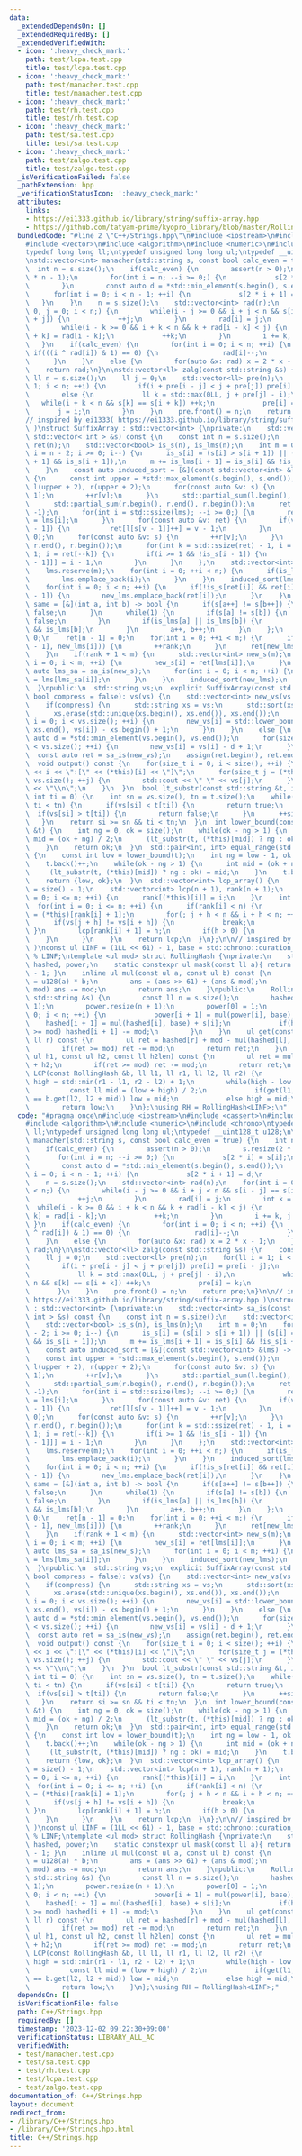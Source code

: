 ```yaml
---
data:
  _extendedDependsOn: []
  _extendedRequiredBy: []
  _extendedVerifiedWith:
  - icon: ':heavy_check_mark:'
    path: test/lcpa.test.cpp
    title: test/lcpa.test.cpp
  - icon: ':heavy_check_mark:'
    path: test/manacher.test.cpp
    title: test/manacher.test.cpp
  - icon: ':heavy_check_mark:'
    path: test/rh.test.cpp
    title: test/rh.test.cpp
  - icon: ':heavy_check_mark:'
    path: test/sa.test.cpp
    title: test/sa.test.cpp
  - icon: ':heavy_check_mark:'
    path: test/zalgo.test.cpp
    title: test/zalgo.test.cpp
  _isVerificationFailed: false
  _pathExtension: hpp
  _verificationStatusIcon: ':heavy_check_mark:'
  attributes:
    links:
    - https://ei1333.github.io/library/string/suffix-array.hpp
    - https://github.com/tatyam-prime/kyopro_library/blob/master/RollingHash.cpp
  bundledCode: "#line 2 \"C++/Strings.hpp\"\n#include <iostream>\n#include <cassert>\n\
    #include <vector>\n#include <algorithm>\n#include <numeric>\n#include <chrono>\n\
    typedef long long ll;\ntypedef unsigned long long ul;\ntypedef __uint128_t u128;\n\
    \nstd::vector<int> manacher(std::string s, const bool calc_even = true) {\n  \
    \  int n = s.size();\n    if(calc_even) {\n        assert(n > 0);\n        s.resize(2\
    \ * n - 1);\n        for(int i = n; --i >= 0;) {\n            s[2 * i] = s[i];\n\
    \        }\n        const auto d = *std::min_element(s.begin(), s.end());\n  \
    \      for(int i = 0; i < n - 1; ++i) {\n            s[2 * i + 1] = d;\n     \
    \   }\n    }\n    n = s.size();\n    std::vector<int> rad(n);\n    for(int i =\
    \ 0, j = 0; i < n;) {\n        while(i - j >= 0 && i + j < n && s[i - j] == s[i\
    \ + j]) {\n            ++j;\n        }\n        rad[i] = j;\n        int k = 1;\n\
    \        while(i - k >= 0 && i + k < n && k + rad[i - k] < j) {\n            rad[i\
    \ + k] = rad[i - k];\n            ++k;\n        }\n        i += k, j -= k;\n \
    \   }\n    if(calc_even) {\n        for(int i = 0; i < n; ++i) {\n           \
    \ if(((i ^ rad[i]) & 1) == 0) {\n                rad[i]--;\n            }\n  \
    \      }\n    }\n    else {\n        for(auto &x: rad) x = 2 * x - 1;\n    }\n\
    \    return rad;\n}\n\nstd::vector<ll> zalg(const std::string &s) {\n    const\
    \ ll n = s.size();\n    ll j = 0;\n    std::vector<ll> pre(n);\n    for(ll i =\
    \ 1; i < n; ++i) {\n        if(i + pre[i - j] < j + pre[j]) pre[i] = pre[i - j];\n\
    \        else {\n            ll k = std::max(0LL, j + pre[j] - i);\n         \
    \   while(i + k < n && s[k] == s[i + k]) ++k;\n            pre[i] = k;\n     \
    \       j = i;\n        }\n    }\n    pre.front() = n;\n    return pre;\n}\n\n\
    // inspired by ei1333( https://ei1333.github.io/library/string/suffix-array.hpp\
    \ )\nstruct SuffixArray : std::vector<int> {\nprivate:\n    std::vector<int> sa_is(const\
    \ std::vector< int > &s) const {\n    const int n = s.size();\n    std::vector<int>\
    \ ret(n);\n    std::vector<bool> is_s(n), is_lms(n);\n    int m = 0;\n    for(int\
    \ i = n - 2; i >= 0; i--) {\n      is_s[i] = (s[i] > s[i + 1]) || (s[i] == s[i\
    \ + 1] && is_s[i + 1]);\n      m += is_lms[i + 1] = is_s[i] && !is_s[i + 1];\n\
    \    }\n    const auto induced_sort = [&](const std::vector<int> &lms) -> void\
    \ {\n      const int upper = *std::max_element(s.begin(), s.end());\n      std::vector<int>\
    \ l(upper + 2), r(upper + 2);\n      for(const auto &v: s) {\n        ++l[v +\
    \ 1];\n        ++r[v];\n      }\n      std::partial_sum(l.begin(), l.end(), l.begin());\n\
    \      std::partial_sum(r.begin(), r.end(), r.begin());\n      ret.assign(ret.size(),\
    \ -1);\n      for(int i = std::ssize(lms); --i >= 0;) {\n        ret[--r[s[lms[i]]]]\
    \ = lms[i];\n      }\n      for(const auto &v: ret) {\n        if(v >= 1 && is_s[v\
    \ - 1]) {\n          ret[l[s[v - 1]]++] = v - 1;\n        }\n      }\n      r.assign(r.size(),\
    \ 0);\n      for(const auto &v: s) {\n        ++r[v];\n      }\n      std::partial_sum(r.begin(),\
    \ r.end(), r.begin());\n      for(int k = std::ssize(ret) - 1, i = ret[k]; k >=\
    \ 1; i = ret[--k]) {\n        if(i >= 1 && !is_s[i - 1]) {\n          ret[--r[s[i\
    \ - 1]]] = i - 1;\n        }\n      }\n    };\n    std::vector<int> lms, new_lms;\n\
    \    lms.reserve(m);\n    for(int i = 0; ++i < n;) {\n      if(is_lms[i]) {\n\
    \        lms.emplace_back(i);\n      }\n    }\n    induced_sort(lms);\n    new_lms.reserve(m);\n\
    \    for(int i = 0; i < n; ++i) {\n      if(!is_s[ret[i]] && ret[i] > 0 && is_s[ret[i]\
    \ - 1]) {\n        new_lms.emplace_back(ret[i]);\n      }\n    }\n    const auto\
    \ same = [&](int a, int b) -> bool {\n      if(s[a++] != s[b++]) {\n        return\
    \ false;\n      }\n      while(1) {\n        if(s[a] != s[b]) {\n          return\
    \ false;\n        }\n        if(is_lms[a] || is_lms[b]) {\n          return is_lms[a]\
    \ && is_lms[b];\n        }\n        a++, b++;\n      }\n    };\n    int rank =\
    \ 0;\n    ret[n - 1] = 0;\n    for(int i = 0; ++i < m;) {\n      if(!same(new_lms[i\
    \ - 1], new_lms[i])) {\n        ++rank;\n      }\n      ret[new_lms[i]] = rank;\n\
    \    }\n    if(rank + 1 < m) {\n      std::vector<int> new_s(m);\n      for(int\
    \ i = 0; i < m; ++i) {\n        new_s[i] = ret[lms[i]];\n      }\n      const\
    \ auto lms_sa = sa_is(new_s);\n      for(int i = 0; i < m; ++i) {\n        new_lms[i]\
    \ = lms[lms_sa[i]];\n      }\n    }\n    induced_sort(new_lms);\n    return ret;\n\
    \  }\npublic:\n  std::string vs;\n  explicit SuffixArray(const std::string &vs,\
    \ bool compress = false): vs(vs) {\n    std::vector<int> new_vs(vs.size() + 1);\n\
    \    if(compress) {\n      std::string xs = vs;\n      std::sort(xs.begin(), xs.end());\n\
    \      xs.erase(std::unique(xs.begin(), xs.end()), xs.end());\n      for(size_t\
    \ i = 0; i < vs.size(); ++i) {\n        new_vs[i] = std::lower_bound(xs.begin(),\
    \ xs.end(), vs[i]) - xs.begin() + 1;\n      }\n    }\n    else {\n      const\
    \ auto d = *std::min_element(vs.begin(), vs.end());\n      for(size_t i = 0; i\
    \ < vs.size(); ++i) {\n        new_vs[i] = vs[i] - d + 1;\n      }\n    }\n  \
    \  const auto ret = sa_is(new_vs);\n    assign(ret.begin(), ret.end());\n  }\n\
    \  void output() const {\n    for(size_t i = 0; i < size(); ++i) {\n      std::cout\
    \ << i << \":[\" << (*this)[i] << \"]\";\n      for(size_t j = (*this)[i]; j <\
    \ vs.size(); ++j) {\n        std::cout << \" \" << vs[j];\n      }\n      std::cout\
    \ << \"\\n\";\n    }\n  }\n  bool lt_substr(const std::string &t, int si = 0,\
    \ int ti = 0) {\n    int sn = vs.size(), tn = t.size();\n    while(si < sn &&\
    \ ti < tn) {\n      if(vs[si] < t[ti]) {\n        return true;\n      }\n    \
    \  if(vs[si] > t[ti]) {\n        return false;\n      }\n      ++si, ++ti;\n \
    \   }\n    return si >= sn && ti < tn;\n  }\n  int lower_bound(const std::string\
    \ &t) {\n    int ng = 0, ok = size();\n    while(ok - ng > 1) {\n      const int\
    \ mid = (ok + ng) / 2;\n      (lt_substr(t, (*this)[mid]) ? ng : ok) = mid;\n\
    \    }\n    return ok;\n  }\n  std::pair<int, int> equal_range(std::string t)\
    \ {\n    const int low = lower_bound(t);\n    int ng = low - 1, ok = size();\n\
    \    t.back()++;\n    while(ok - ng > 1) {\n      int mid = (ok + ng) / 2;\n \
    \     (lt_substr(t, (*this)[mid]) ? ng : ok) = mid;\n    }\n    t.back()--;\n\
    \    return {low, ok};\n  }\n  std::vector<int> lcp_array() {\n    const int n\
    \ = size() - 1;\n    std::vector<int> lcp(n + 1), rank(n + 1);\n    for(int i\
    \ = 0; i <= n; ++i) {\n      rank[(*this)[i]] = i;\n    }\n    int h = 0;\n  \
    \  for(int i = 0; i <= n; ++i) {\n      if(rank[i] < n) {\n        const int j\
    \ = (*this)[rank[i] + 1];\n        for(; j + h < n && i + h < n; ++h) {\n    \
    \      if(vs[j + h] != vs[i + h]) {\n            break;\n          }\n       \
    \ }\n        lcp[rank[i] + 1] = h;\n        if(h > 0) {\n          h--;\n    \
    \    }\n      }\n    }\n    return lcp;\n  }\n};\n\n// inspired by tatyam( https://github.com/tatyam-prime/kyopro_library/blob/master/RollingHash.cpp\
    \ )\nconst ul LINF = (1LL << 61) - 1, base = std::chrono::duration_cast<std::chrono::microseconds>(std::chrono::system_clock::now().time_since_epoch()).count()\
    \ % LINF;\ntemplate <ul mod> struct RollingHash {\nprivate:\n    std::vector<ul>\
    \ hashed, power;\n    static constexpr ul mask(const ll a){ return (1ULL << a)\
    \ - 1; }\n    inline ul mul(const ul a, const ul b) const {\n        u128 ans\
    \ = u128(a) * b;\n        ans = (ans >> 61) + (ans & mod);\n        if(ans >=\
    \ mod) ans -= mod;\n        return ans;\n    }\npublic:\n    RollingHash(const\
    \ std::string &s) {\n        const ll n = s.size();\n        hashed.resize(n +\
    \ 1);\n        power.resize(n + 1);\n        power[0] = 1;\n        for(ll i =\
    \ 0; i < n; ++i) {\n            power[i + 1] = mul(power[i], base);\n        \
    \    hashed[i + 1] = mul(hashed[i], base) + s[i];\n            if(hashed[i + 1]\
    \ >= mod) hashed[i + 1] -= mod;\n        }\n    }\n    ul get(const ll l, const\
    \ ll r) const {\n        ul ret = hashed[r] + mod - mul(hashed[l], power[r - l]);\n\
    \        if(ret >= mod) ret -= mod;\n        return ret;\n    }\n    ul connect(const\
    \ ul h1, const ul h2, const ll h2len) const {\n        ul ret = mul(h1, power[h2len])\
    \ + h2;\n        if(ret >= mod) ret -= mod;\n        return ret;\n    }\n    ll\
    \ LCP(const RollingHash &b, ll l1, ll r1, ll l2, ll r2) {\n        ll low = -1,\
    \ high = std::min(r1 - l1, r2 - l2) + 1;\n        while(high - low > 1) {\n  \
    \          const ll mid = (low + high) / 2;\n            if(get(l1, l1 + mid)\
    \ == b.get(l2, l2 + mid)) low = mid;\n            else high = mid;\n        }\n\
    \        return low;\n    }\n};\nusing RH = RollingHash<LINF>;\n"
  code: "#pragma once\n#include <iostream>\n#include <cassert>\n#include <vector>\n\
    #include <algorithm>\n#include <numeric>\n#include <chrono>\ntypedef long long\
    \ ll;\ntypedef unsigned long long ul;\ntypedef __uint128_t u128;\n\nstd::vector<int>\
    \ manacher(std::string s, const bool calc_even = true) {\n    int n = s.size();\n\
    \    if(calc_even) {\n        assert(n > 0);\n        s.resize(2 * n - 1);\n \
    \       for(int i = n; --i >= 0;) {\n            s[2 * i] = s[i];\n        }\n\
    \        const auto d = *std::min_element(s.begin(), s.end());\n        for(int\
    \ i = 0; i < n - 1; ++i) {\n            s[2 * i + 1] = d;\n        }\n    }\n\
    \    n = s.size();\n    std::vector<int> rad(n);\n    for(int i = 0, j = 0; i\
    \ < n;) {\n        while(i - j >= 0 && i + j < n && s[i - j] == s[i + j]) {\n\
    \            ++j;\n        }\n        rad[i] = j;\n        int k = 1;\n      \
    \  while(i - k >= 0 && i + k < n && k + rad[i - k] < j) {\n            rad[i +\
    \ k] = rad[i - k];\n            ++k;\n        }\n        i += k, j -= k;\n   \
    \ }\n    if(calc_even) {\n        for(int i = 0; i < n; ++i) {\n            if(((i\
    \ ^ rad[i]) & 1) == 0) {\n                rad[i]--;\n            }\n        }\n\
    \    }\n    else {\n        for(auto &x: rad) x = 2 * x - 1;\n    }\n    return\
    \ rad;\n}\n\nstd::vector<ll> zalg(const std::string &s) {\n    const ll n = s.size();\n\
    \    ll j = 0;\n    std::vector<ll> pre(n);\n    for(ll i = 1; i < n; ++i) {\n\
    \        if(i + pre[i - j] < j + pre[j]) pre[i] = pre[i - j];\n        else {\n\
    \            ll k = std::max(0LL, j + pre[j] - i);\n            while(i + k <\
    \ n && s[k] == s[i + k]) ++k;\n            pre[i] = k;\n            j = i;\n \
    \       }\n    }\n    pre.front() = n;\n    return pre;\n}\n\n// inspired by ei1333(\
    \ https://ei1333.github.io/library/string/suffix-array.hpp )\nstruct SuffixArray\
    \ : std::vector<int> {\nprivate:\n    std::vector<int> sa_is(const std::vector<\
    \ int > &s) const {\n    const int n = s.size();\n    std::vector<int> ret(n);\n\
    \    std::vector<bool> is_s(n), is_lms(n);\n    int m = 0;\n    for(int i = n\
    \ - 2; i >= 0; i--) {\n      is_s[i] = (s[i] > s[i + 1]) || (s[i] == s[i + 1]\
    \ && is_s[i + 1]);\n      m += is_lms[i + 1] = is_s[i] && !is_s[i + 1];\n    }\n\
    \    const auto induced_sort = [&](const std::vector<int> &lms) -> void {\n  \
    \    const int upper = *std::max_element(s.begin(), s.end());\n      std::vector<int>\
    \ l(upper + 2), r(upper + 2);\n      for(const auto &v: s) {\n        ++l[v +\
    \ 1];\n        ++r[v];\n      }\n      std::partial_sum(l.begin(), l.end(), l.begin());\n\
    \      std::partial_sum(r.begin(), r.end(), r.begin());\n      ret.assign(ret.size(),\
    \ -1);\n      for(int i = std::ssize(lms); --i >= 0;) {\n        ret[--r[s[lms[i]]]]\
    \ = lms[i];\n      }\n      for(const auto &v: ret) {\n        if(v >= 1 && is_s[v\
    \ - 1]) {\n          ret[l[s[v - 1]]++] = v - 1;\n        }\n      }\n      r.assign(r.size(),\
    \ 0);\n      for(const auto &v: s) {\n        ++r[v];\n      }\n      std::partial_sum(r.begin(),\
    \ r.end(), r.begin());\n      for(int k = std::ssize(ret) - 1, i = ret[k]; k >=\
    \ 1; i = ret[--k]) {\n        if(i >= 1 && !is_s[i - 1]) {\n          ret[--r[s[i\
    \ - 1]]] = i - 1;\n        }\n      }\n    };\n    std::vector<int> lms, new_lms;\n\
    \    lms.reserve(m);\n    for(int i = 0; ++i < n;) {\n      if(is_lms[i]) {\n\
    \        lms.emplace_back(i);\n      }\n    }\n    induced_sort(lms);\n    new_lms.reserve(m);\n\
    \    for(int i = 0; i < n; ++i) {\n      if(!is_s[ret[i]] && ret[i] > 0 && is_s[ret[i]\
    \ - 1]) {\n        new_lms.emplace_back(ret[i]);\n      }\n    }\n    const auto\
    \ same = [&](int a, int b) -> bool {\n      if(s[a++] != s[b++]) {\n        return\
    \ false;\n      }\n      while(1) {\n        if(s[a] != s[b]) {\n          return\
    \ false;\n        }\n        if(is_lms[a] || is_lms[b]) {\n          return is_lms[a]\
    \ && is_lms[b];\n        }\n        a++, b++;\n      }\n    };\n    int rank =\
    \ 0;\n    ret[n - 1] = 0;\n    for(int i = 0; ++i < m;) {\n      if(!same(new_lms[i\
    \ - 1], new_lms[i])) {\n        ++rank;\n      }\n      ret[new_lms[i]] = rank;\n\
    \    }\n    if(rank + 1 < m) {\n      std::vector<int> new_s(m);\n      for(int\
    \ i = 0; i < m; ++i) {\n        new_s[i] = ret[lms[i]];\n      }\n      const\
    \ auto lms_sa = sa_is(new_s);\n      for(int i = 0; i < m; ++i) {\n        new_lms[i]\
    \ = lms[lms_sa[i]];\n      }\n    }\n    induced_sort(new_lms);\n    return ret;\n\
    \  }\npublic:\n  std::string vs;\n  explicit SuffixArray(const std::string &vs,\
    \ bool compress = false): vs(vs) {\n    std::vector<int> new_vs(vs.size() + 1);\n\
    \    if(compress) {\n      std::string xs = vs;\n      std::sort(xs.begin(), xs.end());\n\
    \      xs.erase(std::unique(xs.begin(), xs.end()), xs.end());\n      for(size_t\
    \ i = 0; i < vs.size(); ++i) {\n        new_vs[i] = std::lower_bound(xs.begin(),\
    \ xs.end(), vs[i]) - xs.begin() + 1;\n      }\n    }\n    else {\n      const\
    \ auto d = *std::min_element(vs.begin(), vs.end());\n      for(size_t i = 0; i\
    \ < vs.size(); ++i) {\n        new_vs[i] = vs[i] - d + 1;\n      }\n    }\n  \
    \  const auto ret = sa_is(new_vs);\n    assign(ret.begin(), ret.end());\n  }\n\
    \  void output() const {\n    for(size_t i = 0; i < size(); ++i) {\n      std::cout\
    \ << i << \":[\" << (*this)[i] << \"]\";\n      for(size_t j = (*this)[i]; j <\
    \ vs.size(); ++j) {\n        std::cout << \" \" << vs[j];\n      }\n      std::cout\
    \ << \"\\n\";\n    }\n  }\n  bool lt_substr(const std::string &t, int si = 0,\
    \ int ti = 0) {\n    int sn = vs.size(), tn = t.size();\n    while(si < sn &&\
    \ ti < tn) {\n      if(vs[si] < t[ti]) {\n        return true;\n      }\n    \
    \  if(vs[si] > t[ti]) {\n        return false;\n      }\n      ++si, ++ti;\n \
    \   }\n    return si >= sn && ti < tn;\n  }\n  int lower_bound(const std::string\
    \ &t) {\n    int ng = 0, ok = size();\n    while(ok - ng > 1) {\n      const int\
    \ mid = (ok + ng) / 2;\n      (lt_substr(t, (*this)[mid]) ? ng : ok) = mid;\n\
    \    }\n    return ok;\n  }\n  std::pair<int, int> equal_range(std::string t)\
    \ {\n    const int low = lower_bound(t);\n    int ng = low - 1, ok = size();\n\
    \    t.back()++;\n    while(ok - ng > 1) {\n      int mid = (ok + ng) / 2;\n \
    \     (lt_substr(t, (*this)[mid]) ? ng : ok) = mid;\n    }\n    t.back()--;\n\
    \    return {low, ok};\n  }\n  std::vector<int> lcp_array() {\n    const int n\
    \ = size() - 1;\n    std::vector<int> lcp(n + 1), rank(n + 1);\n    for(int i\
    \ = 0; i <= n; ++i) {\n      rank[(*this)[i]] = i;\n    }\n    int h = 0;\n  \
    \  for(int i = 0; i <= n; ++i) {\n      if(rank[i] < n) {\n        const int j\
    \ = (*this)[rank[i] + 1];\n        for(; j + h < n && i + h < n; ++h) {\n    \
    \      if(vs[j + h] != vs[i + h]) {\n            break;\n          }\n       \
    \ }\n        lcp[rank[i] + 1] = h;\n        if(h > 0) {\n          h--;\n    \
    \    }\n      }\n    }\n    return lcp;\n  }\n};\n\n// inspired by tatyam( https://github.com/tatyam-prime/kyopro_library/blob/master/RollingHash.cpp\
    \ )\nconst ul LINF = (1LL << 61) - 1, base = std::chrono::duration_cast<std::chrono::microseconds>(std::chrono::system_clock::now().time_since_epoch()).count()\
    \ % LINF;\ntemplate <ul mod> struct RollingHash {\nprivate:\n    std::vector<ul>\
    \ hashed, power;\n    static constexpr ul mask(const ll a){ return (1ULL << a)\
    \ - 1; }\n    inline ul mul(const ul a, const ul b) const {\n        u128 ans\
    \ = u128(a) * b;\n        ans = (ans >> 61) + (ans & mod);\n        if(ans >=\
    \ mod) ans -= mod;\n        return ans;\n    }\npublic:\n    RollingHash(const\
    \ std::string &s) {\n        const ll n = s.size();\n        hashed.resize(n +\
    \ 1);\n        power.resize(n + 1);\n        power[0] = 1;\n        for(ll i =\
    \ 0; i < n; ++i) {\n            power[i + 1] = mul(power[i], base);\n        \
    \    hashed[i + 1] = mul(hashed[i], base) + s[i];\n            if(hashed[i + 1]\
    \ >= mod) hashed[i + 1] -= mod;\n        }\n    }\n    ul get(const ll l, const\
    \ ll r) const {\n        ul ret = hashed[r] + mod - mul(hashed[l], power[r - l]);\n\
    \        if(ret >= mod) ret -= mod;\n        return ret;\n    }\n    ul connect(const\
    \ ul h1, const ul h2, const ll h2len) const {\n        ul ret = mul(h1, power[h2len])\
    \ + h2;\n        if(ret >= mod) ret -= mod;\n        return ret;\n    }\n    ll\
    \ LCP(const RollingHash &b, ll l1, ll r1, ll l2, ll r2) {\n        ll low = -1,\
    \ high = std::min(r1 - l1, r2 - l2) + 1;\n        while(high - low > 1) {\n  \
    \          const ll mid = (low + high) / 2;\n            if(get(l1, l1 + mid)\
    \ == b.get(l2, l2 + mid)) low = mid;\n            else high = mid;\n        }\n\
    \        return low;\n    }\n};\nusing RH = RollingHash<LINF>;"
  dependsOn: []
  isVerificationFile: false
  path: C++/Strings.hpp
  requiredBy: []
  timestamp: '2023-12-02 09:22:30+09:00'
  verificationStatus: LIBRARY_ALL_AC
  verifiedWith:
  - test/manacher.test.cpp
  - test/sa.test.cpp
  - test/rh.test.cpp
  - test/lcpa.test.cpp
  - test/zalgo.test.cpp
documentation_of: C++/Strings.hpp
layout: document
redirect_from:
- /library/C++/Strings.hpp
- /library/C++/Strings.hpp.html
title: C++/Strings.hpp
---
```

